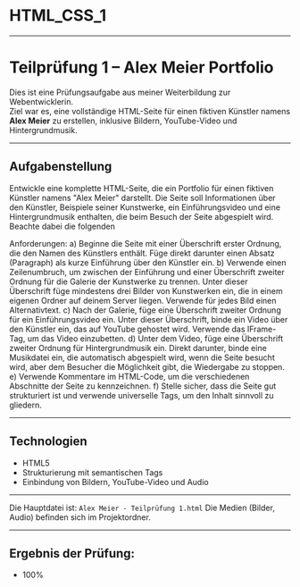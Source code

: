 # HTML_CSS_1

__________________________________________________________________________________
# Teilprüfung 1 – Alex Meier Portfolio

Dies ist eine Prüfungsaufgabe aus meiner Weiterbildung zur Webentwicklerin.  
Ziel war es, eine vollständige HTML-Seite für einen fiktiven Künstler namens **Alex Meier** zu erstellen, inklusive Bildern, YouTube-Video und Hintergrundmusik.

__________________________________________________________________________________
## Aufgabenstellung

Entwickle eine komplette HTML-Seite, die ein Portfolio für einen fiktiven Künstler namens "Alex Meier" darstellt. Die Seite soll Informationen über den Künstler, Beispiele seiner Kunstwerke, ein Einführungsvideo und eine Hintergrundmusik enthalten, die beim Besuch der Seite abgespielt wird. Beachte dabei die folgenden 

Anforderungen:
a) Beginne die Seite mit einer Überschrift erster Ordnung, die den Namen des Künstlers enthält. Füge direkt darunter einen Absatz (Paragraph) als kurze Einführung über den Künstler ein.
b) Verwende einen Zeilenumbruch, um zwischen der Einführung und einer Überschrift zweiter Ordnung für die Galerie der Kunstwerke zu trennen. Unter dieser Überschrift füge mindestens drei Bilder von Kunstwerken ein, die in einem eigenen Ordner auf deinem Server liegen. Verwende für jedes Bild einen Alternativtext.
c) Nach der Galerie, füge eine Überschrift zweiter Ordnung für ein Einführungsvideo ein. Unter dieser Überschrift, binde ein Video über den Künstler ein, das auf YouTube gehostet wird. Verwende das IFrame-Tag, um das Video einzubetten.
d) Unter dem Video, füge eine Überschrift zweiter Ordnung für Hintergrundmusik ein. Direkt darunter, binde eine Musikdatei ein, die automatisch abgespielt wird, wenn die Seite besucht wird, aber dem Besucher die Möglichkeit gibt, die Wiedergabe zu stoppen.
e) Verwende Kommentare im HTML-Code, um die verschiedenen Abschnitte der Seite zu kennzeichnen.
f) Stelle sicher, dass die Seite gut strukturiert ist und verwende universelle Tags, um den Inhalt sinnvoll zu gliedern. 

__________________________________________________________________________________
## Technologien

- HTML5
- Strukturierung mit semantischen Tags
- Einbindung von Bildern, YouTube-Video und Audio

__________________________________________________________________________________

Die Hauptdatei ist: `Alex Meier - Teilprüfung 1.html`
Die Medien (Bilder, Audio) befinden sich im Projektordner.

__________________________________________________________________________________
## Ergebnis der Prüfung: 

- 100%
